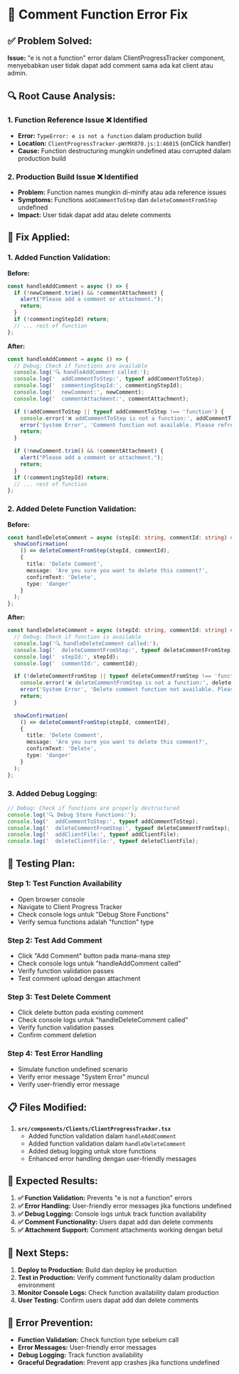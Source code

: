 # 🔧 Comment Function Error Fix

## ✅ **Problem Solved:**

**Issue:** "e is not a function" error dalam ClientProgressTracker component, menyebabkan user tidak dapat add comment sama ada kat client atau admin.

## 🔍 **Root Cause Analysis:**

### **1. Function Reference Issue ❌ Identified**
- **Error:** `TypeError: e is not a function` dalam production build
- **Location:** `ClientProgressTracker-pWrMX870.js:1:46015` (onClick handler)
- **Cause:** Function destructuring mungkin undefined atau corrupted dalam production build

### **2. Production Build Issue ❌ Identified**
- **Problem:** Function names mungkin di-minify atau ada reference issues
- **Symptoms:** Functions `addCommentToStep` dan `deleteCommentFromStep` undefined
- **Impact:** User tidak dapat add atau delete comments

## 🔧 **Fix Applied:**

### **1. Added Function Validation:**

**Before:**
```typescript
const handleAddComment = async () => {
  if (!newComment.trim() && !commentAttachment) {
    alert("Please add a comment or attachment.");
    return;
  }
  if (!commentingStepId) return;
  // ... rest of function
};
```

**After:**
```typescript
const handleAddComment = async () => {
  // Debug: Check if functions are available
  console.log('🔍 handleAddComment called:');
  console.log('  addCommentToStep:', typeof addCommentToStep);
  console.log('  commentingStepId:', commentingStepId);
  console.log('  newComment:', newComment);
  console.log('  commentAttachment:', commentAttachment);

  if (!addCommentToStep || typeof addCommentToStep !== 'function') {
    console.error('❌ addCommentToStep is not a function:', addCommentToStep);
    error('System Error', 'Comment function not available. Please refresh the page.');
    return;
  }

  if (!newComment.trim() && !commentAttachment) {
    alert("Please add a comment or attachment.");
    return;
  }
  if (!commentingStepId) return;
  // ... rest of function
};
```

### **2. Added Delete Function Validation:**

**Before:**
```typescript
const handleDeleteComment = async (stepId: string, commentId: string) => {
  showConfirmation(
    () => deleteCommentFromStep(stepId, commentId),
    {
      title: 'Delete Comment',
      message: 'Are you sure you want to delete this comment?',
      confirmText: 'Delete',
      type: 'danger'
    }
  );
};
```

**After:**
```typescript
const handleDeleteComment = async (stepId: string, commentId: string) => {
  // Debug: Check if function is available
  console.log('🔍 handleDeleteComment called:');
  console.log('  deleteCommentFromStep:', typeof deleteCommentFromStep);
  console.log('  stepId:', stepId);
  console.log('  commentId:', commentId);

  if (!deleteCommentFromStep || typeof deleteCommentFromStep !== 'function') {
    console.error('❌ deleteCommentFromStep is not a function:', deleteCommentFromStep);
    error('System Error', 'Delete comment function not available. Please refresh the page.');
    return;
  }

  showConfirmation(
    () => deleteCommentFromStep(stepId, commentId),
    {
      title: 'Delete Comment',
      message: 'Are you sure you want to delete this comment?',
      confirmText: 'Delete',
      type: 'danger'
    }
  );
};
```

### **3. Added Debug Logging:**

```typescript
// Debug: Check if functions are properly destructured
console.log('🔍 Debug Store Functions:');
console.log('  addCommentToStep:', typeof addCommentToStep);
console.log('  deleteCommentFromStep:', typeof deleteCommentFromStep);
console.log('  addClientFile:', typeof addClientFile);
console.log('  deleteClientFile:', typeof deleteClientFile);
```

## 🧪 **Testing Plan:**

### **Step 1: Test Function Availability**
- Open browser console
- Navigate to Client Progress Tracker
- Check console logs untuk "Debug Store Functions"
- Verify semua functions adalah "function" type

### **Step 2: Test Add Comment**
- Click "Add Comment" button pada mana-mana step
- Check console logs untuk "handleAddComment called"
- Verify function validation passes
- Test comment upload dengan attachment

### **Step 3: Test Delete Comment**
- Click delete button pada existing comment
- Check console logs untuk "handleDeleteComment called"
- Verify function validation passes
- Confirm comment deletion

### **Step 4: Test Error Handling**
- Simulate function undefined scenario
- Verify error message "System Error" muncul
- Verify user-friendly error message

## 📋 **Files Modified:**

1. **`src/components/Clients/ClientProgressTracker.tsx`**
   - Added function validation dalam `handleAddComment`
   - Added function validation dalam `handleDeleteComment`
   - Added debug logging untuk store functions
   - Enhanced error handling dengan user-friendly messages

## 🎯 **Expected Results:**

1. **✅ Function Validation:** Prevents "e is not a function" errors
2. **✅ Error Handling:** User-friendly error messages jika functions undefined
3. **✅ Debug Logging:** Console logs untuk track function availability
4. **✅ Comment Functionality:** Users dapat add dan delete comments
5. **✅ Attachment Support:** Comment attachments working dengan betul

## 🔄 **Next Steps:**

1. **Deploy to Production:** Build dan deploy ke production
2. **Test in Production:** Verify comment functionality dalam production environment
3. **Monitor Console Logs:** Check function availability dalam production
4. **User Testing:** Confirm users dapat add dan delete comments

## 🚨 **Error Prevention:**

- **Function Validation:** Check function type sebelum call
- **Error Messages:** User-friendly error messages
- **Debug Logging:** Track function availability
- **Graceful Degradation:** Prevent app crashes jika functions undefined 